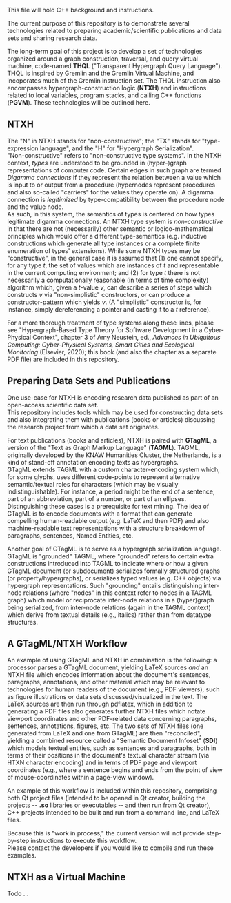 
This file will hold C++ background and instructions.

The current purpose of this repository is to demonstrate 
several technologies related to preparing academic/scientific 
publications and data sets and sharing research data.

The long-term goal of this project is to develop a set 
of technologies organized around a graph construction, 
traversal, and query virtual machine, code-named **THQL** 
("Transparent Hypergraph Query Language").  THQL is inspired 
by Gremlin and the Gremlin Virtual Machine, and incoporates 
much of the Gremlin instruction set.  The THQL instruction also 
encompasses hypergraph-construction logic (**NTXH**) and 
instructions related to local variables, program stacks, and 
calling C++ functions (**PGVM**).  These technologies will be 
outlined here.

## NTXH

The "N" in NTXH stands for "non-constructive"; the "TX" stands for 
"type-expression language", and the "H" for "Hypergraph Serialization".  
"Non-constructive" refers to "non-constructive type systems".  In the 
NTXH context, *types* are understood to be grounded in (hyper-)graph 
representations of computer code.  Certain edges in such graph 
are termed *Digamma connections* if they represent the relation between 
a value which is input to or output from a procedure (hypernodes 
represent procedures and also so-called "carriers" for the values they 
operate on).  A digamma connection is *legitimized* by 
type-compatibility between the procedure node and the value node.  
As such, in this system, the semantics of types is centered 
on how types legitimate digamma connections.  An NTXH type system 
is *non-constructive* in that there are not (necessarily) other 
semantic or logico-mathematical principles which would offer a 
different type-semantics (e.g. inductive constructions which generate 
all type instances or a complete finite enumeration of 
types' extensions).  While some NTXH types may be 
"constructive", in the general case it is assumed that 
(1) one cannot specify, for any type *t*, the set of 
values which are instances of *t* and representable in 
the current computing environment; and (2) for type 
*t* there is not necessarily a computationally 
reasonable (in terms of time complexity) algorithm which, 
given a *t*-value *v*, can describe a series of 
steps which constructs *v* via "non-simplistic" constructors, 
or can produce a constructor-pattern which yields *v*.  (A 
"simplistic" constructor is, for instance, simply dereferencing 
a pointer and casting it to a *t* reference).   

For a more thorough treatment of type systems along these 
lines, please see "Hypergraph-Based Type Theory for Software Development in a
Cyber-Physical Context", chapter 3 of Amy Neustein, ed., 
*Advances in Ubiquitous Computing: Cyber-Physical Systems, Smart Cities and Ecological Monitoring* (Elsevier, 2020); this book (and also the 
chapter as a separate PDF file) are included in this repository.

## Preparing Data Sets and Publications

One use-case for NTXH is encoding research data published 
as part of an open-access scientific data set.  
This repository includes tools which may be used for constructing 
data sets and also integrating them with publications 
(books or articles) discussing the research project from 
which a data set originates.  

For text publications (books and articles), NTXH is paired with 
**GTagML**, a version of the "Text as Graph Markup Language" 
(**TAGML**).  TAGML, originally developed by the 
KNAW Humanities Cluster, the Netherlands, is a kind 
of stand-off annotation encoding texts as hypergraphs.  
GTagML extends TAGML with a custom character-encoding 
system which, for some glyphs, uses different code-points 
to represent alternative semantic/textual roles for characters 
(which may be visually indistinguishable).  For instance, 
a period might be the end of a sentence, part of an abbreviation, 
part of a number, or part of an ellipses.  Distinguishing these 
cases is a prerequisite for text mining.  The idea of GTagML 
is to encode documents with a format that can generate 
compelling human-readable output (e.g. LaTeX and then PDF) and 
also machine-readable text representations with a structure 
breakdown of paragraphs, sentences, Named Entities, etc.

Another goal of GTagML is to serve as a hypergraph serialization 
language.  GTagML is "grounded" TAGML, where "grounded" refers 
to certain extra constructions introduced into TAGML to 
indicate where or how a given GTagML document (or subdocument) 
serializes formally structured graphs (or property/hypergraphs), 
or serializes typed values (e.g. C++ objects) via hypergraph 
representations.  Such "grounding" entails distinguishing 
inter-node relations (where "nodes" in this context refer 
to nodes in a TAGML graph) which model or reciprocate 
inter-node relations in a (hyper)graph being serialized, 
from inter-node relations (again in the TAGML context) which 
derive from textual details (e.g., italics) rather than from 
datatype structures.  

## A GTagML/NTXH Workflow

An example of using GTagML and NTXH in combination is the 
following: a processor parses a GTagML document, yielding 
LaTeX sources *and* an NTXH file which encodes information 
about the document's sentences, paragraphs, annotations, 
and other material which may be relevant to technologies 
for human readers of the document (e.g., PDF viewers), such as 
figure illustrations or data sets discussed/visualized in 
the text.  The LaTeX sources are then run through pdflatex, 
which in addition to generating a PDF files also generates 
further NTXH files which notate viewport coordinates and 
other PDF-related data concerning paragraphs, sentences, 
annotations, figures, etc.  The two sets of NTXH files 
(one generated from LaTeX and one from GTagML) are then 
"reconciled", yielding a combined resource called a 
"Semantic Document Infoset" (**SDI**) which models 
textual entities, such as sentences and paragraphs, 
both in terms of their positions in the document's 
textual character stream (via HTXN character encoding) and 
in terms of PDF page and viewport coordinates (e.g., 
where a sentence begins and ends from the point of view 
of mouse-coordinates within a page-view window). 

An example of this workflow is included within this repository, 
comprising both Qt project files (intended to be opened 
in Qt creator, building the projects -- **.so** libraries or 
executables -- and then run from Qt creator), C++ projects 
intended to be built and run from a command line, and LaTeX files.  

Because this is "work in process," the current version will not 
provide step-by-step instructions to execute this workflow.  
Please contact the developers if you would like to 
compile and run these examples.

## NTXH as a Virtual Machine 

Todo ... 
 


